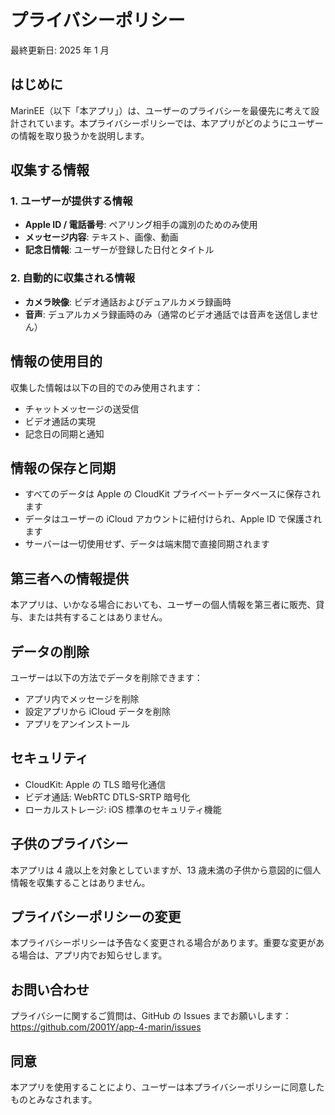 # プライバシーポリシー

最終更新日: 2025 年 1 月

## はじめに

MarinEE（以下「本アプリ」）は、ユーザーのプライバシーを最優先に考えて設計されています。本プライバシーポリシーでは、本アプリがどのようにユーザーの情報を取り扱うかを説明します。

## 収集する情報

### 1. ユーザーが提供する情報

- **Apple ID / 電話番号**: ペアリング相手の識別のためのみ使用
- **メッセージ内容**: テキスト、画像、動画
- **記念日情報**: ユーザーが登録した日付とタイトル

### 2. 自動的に収集される情報

- **カメラ映像**: ビデオ通話およびデュアルカメラ録画時
- **音声**: デュアルカメラ録画時のみ（通常のビデオ通話では音声を送信しません）

## 情報の使用目的

収集した情報は以下の目的でのみ使用されます：

- チャットメッセージの送受信
- ビデオ通話の実現
- 記念日の同期と通知

## 情報の保存と同期

- すべてのデータは Apple の CloudKit プライベートデータベースに保存されます
- データはユーザーの iCloud アカウントに紐付けられ、Apple ID で保護されます
- サーバーは一切使用せず、データは端末間で直接同期されます

## 第三者への情報提供

本アプリは、いかなる場合においても、ユーザーの個人情報を第三者に販売、貸与、または共有することはありません。

## データの削除

ユーザーは以下の方法でデータを削除できます：

- アプリ内でメッセージを削除
- 設定アプリから iCloud データを削除
- アプリをアンインストール

## セキュリティ

- CloudKit: Apple の TLS 暗号化通信
- ビデオ通話: WebRTC DTLS-SRTP 暗号化
- ローカルストレージ: iOS 標準のセキュリティ機能

## 子供のプライバシー

本アプリは 4 歳以上を対象としていますが、13 歳未満の子供から意図的に個人情報を収集することはありません。

## プライバシーポリシーの変更

本プライバシーポリシーは予告なく変更される場合があります。重要な変更がある場合は、アプリ内でお知らせします。

## お問い合わせ

プライバシーに関するご質問は、GitHub の Issues までお願いします：
https://github.com/2001Y/app-4-marin/issues

## 同意

本アプリを使用することにより、ユーザーは本プライバシーポリシーに同意したものとみなされます。
